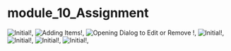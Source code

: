 # module_10_Assignment

![Initial!](appView1.png),
![Adding Items!](appView2.png),
![Opening Dialog to Edit or Remove !](appView3.png),
![Initial!](appView4.png),
![Initial!](appView5.png),
![Initial!](appView6.png),
![Initial!](appView7.png),
